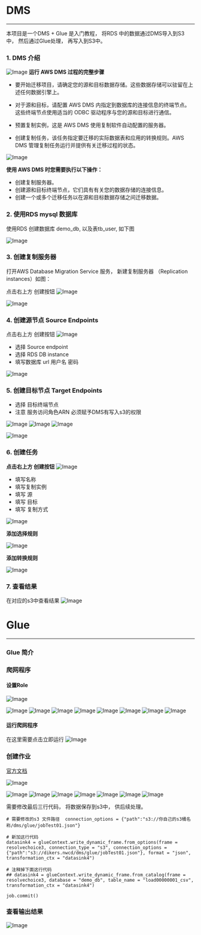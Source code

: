 #  DMS
--------------------------------------------
本项目是一个DMS + Glue 是入门教程， 将RDS 中的数据通过DMS导入到S3中， 然后通过Glue处理， 再写入到S3中。 



###  1. DMS 介绍


![Image](https://docs.aws.amazon.com/zh_cn/dms/latest/userguide/images/datarep-Welcome.png)
**运行 AWS DMS 过程的完整步骤**

* 要开始迁移项目，请确定您的源和目标数据存储。这些数据存储可以驻留在上述任何数据引擎上。

* 对于源和目标，请配置 AWS DMS 内指定到数据库的连接信息的终端节点。这些终端节点使用适当的 ODBC 驱动程序与您的源和目标进行通信。

* 预置复制实例，这是 AWS DMS 使用复制软件自动配置的服务器。

* 创建复制任务，该任务指定要迁移的实际数据表和应用的转换规则。AWS DMS 管理复制任务运行并提供有关迁移过程的状态。



![Image](https://docs.aws.amazon.com/zh_cn/dms/latest/userguide/images/datarep-intro-rep-instance1.png)

**使用 AWS DMS 时您需要执行以下操作：**

* 创建复制服务器。
* 创建源和目标终端节点，它们具有有关您的数据存储的连接信息。
* 创建一个或多个迁移任务以在源和目标数据存储之间迁移数据。




### 2. 使用RDS mysql 数据库

使用RDS 创建数据库 demo_db, 以及表tb_user, 如下图

![Image](https://github.com/dikers/aws-architecture-sample/blob/master/etl-dms-glue/image/001.png?raw=true)


### 3. 创建复制服务器

打开AWS Database Migration Service 服务， 新建复制服务器 （Replication instances）如图： 

点击右上方 创建按钮
![Image](https://github.com/dikers/aws-architecture-sample/blob/master/etl-dms-glue/image/002.png?raw=true)

![Image](https://github.com/dikers/aws-architecture-sample/blob/master/etl-dms-glue/image/003.png?raw=true)


### 4. 创建源节点 Source Endpoints

点击右上方 创建按钮
![Image](https://github.com/dikers/aws-architecture-sample/blob/master/etl-dms-glue/image/004.png?raw=true)

- 选择  Source endpoint
- 选择  RDS DB instance
- 填写数据库 url  用户名 密码

![Image](https://github.com/dikers/aws-architecture-sample/blob/master/etl-dms-glue/image/005.png?raw=true)


### 5. 创建目标节点 Target Endpoints

* 选择 目标终端节点
* 注意 服务访问角色ARN  必须赋予DMS有写入s3的权限


![Image](https://github.com/dikers/aws-architecture-sample/blob/master/etl-dms-glue/image/0051.png?raw=true)
![Image](https://github.com/dikers/aws-architecture-sample/blob/master/etl-dms-glue/image/0052.png?raw=true)
![Image](https://github.com/dikers/aws-architecture-sample/blob/master/etl-dms-glue/image/0053.png?raw=true)



![Image](https://github.com/dikers/aws-architecture-sample/blob/master/etl-dms-glue/image/006.png?raw=true)




### 6. 创建任务

**点击右上方 创建按钮**
![Image](https://github.com/dikers/aws-architecture-sample/blob/master/etl-dms-glue/image/012.png?raw=true)



- 填写名称
- 填写复制实例
- 填写 源
- 填写 目标
- 填写 复制方式

![Image](https://github.com/dikers/aws-architecture-sample/blob/master/etl-dms-glue/image/013.png?raw=true)


**添加选择规则**

![Image](https://github.com/dikers/aws-architecture-sample/blob/master/etl-dms-glue/image/014.png?raw=true)


**添加转换规则**

![Image](https://github.com/dikers/aws-architecture-sample/blob/master/etl-dms-glue/image/015.png?raw=true)


### 7. 查看结果

在对应的s3中查看结果
![Image](https://github.com/dikers/aws-architecture-sample/blob/master/etl-dms-glue/image/016.png?raw=true)




#  Glue
---------------------------------------------------


###  Glue 简介



### 爬网程序

#### 设置Role   
![Image](https://github.com/dikers/aws-architecture-sample/blob/master/etl-dms-glue/image/100.png?raw=true)


![Image](https://github.com/dikers/aws-architecture-sample/blob/master/etl-dms-glue/image/101.png?raw=true)
![Image](https://github.com/dikers/aws-architecture-sample/blob/master/etl-dms-glue/image/102.png?raw=true)
![Image](https://github.com/dikers/aws-architecture-sample/blob/master/etl-dms-glue/image/103.png?raw=true)
![Image](https://github.com/dikers/aws-architecture-sample/blob/master/etl-dms-glue/image/104.png?raw=true)
![Image](https://github.com/dikers/aws-architecture-sample/blob/master/etl-dms-glue/image/105.png?raw=true)
![Image](https://github.com/dikers/aws-architecture-sample/blob/master/etl-dms-glue/image/106.png?raw=true)
![Image](https://github.com/dikers/aws-architecture-sample/blob/master/etl-dms-glue/image/107.png?raw=true)
![Image](https://github.com/dikers/aws-architecture-sample/blob/master/etl-dms-glue/image/108.png?raw=true)

####  运行爬网程序
在这里需要点击立即运行 
![Image](https://github.com/dikers/aws-architecture-sample/blob/master/etl-dms-glue/image/109.png?raw=true)





### 创建作业


[官方文档](https://docs.aws.amazon.com/zh_cn/glue/latest/dg/author-job.html)

![Image](https://docs.aws.amazon.com/zh_cn/glue/latest/dg/images/AuthorJob-overview.png)

![Image](https://github.com/dikers/aws-architecture-sample/blob/master/etl-dms-glue/image/120.png?raw=true)
![Image](https://github.com/dikers/aws-architecture-sample/blob/master/etl-dms-glue/image/121.png?raw=true)
![Image](https://github.com/dikers/aws-architecture-sample/blob/master/etl-dms-glue/image/122.png?raw=true)
![Image](https://github.com/dikers/aws-architecture-sample/blob/master/etl-dms-glue/image/123.png?raw=true)
![Image](https://github.com/dikers/aws-architecture-sample/blob/master/etl-dms-glue/image/124.png?raw=true)
![Image](https://github.com/dikers/aws-architecture-sample/blob/master/etl-dms-glue/image/125.png?raw=true)
![Image](https://github.com/dikers/aws-architecture-sample/blob/master/etl-dms-glue/image/126.png?raw=true)


需要修改最后三行代码， 将数据保存到s3中， 供后续处理。 

```
# 需要修改的s3 文件路径  connection_options = {"path":"s3://你自己的s3桶名称/dms/glue/jobTest01.json"}

# 新加这行代码
datasink4 = glueContext.write_dynamic_frame.from_options(frame = resolvechoice3, connection_type = "s3", connection_options = {"path":"s3://dikers.nwcd/dms/glue/jobTest01.json"}, format = "json",  transformation_ctx = "datasink4")

# 注释掉下面这行代码
## datasink4 = glueContext.write_dynamic_frame.from_catalog(frame = resolvechoice3, database = "demo_db", table_name = "load00000001_csv", transformation_ctx = "datasink4")

job.commit()

```



###  查看输出结果
![Image](https://github.com/dikers/aws-architecture-sample/blob/master/etl-dms-glue/image/127.png?raw=true)


